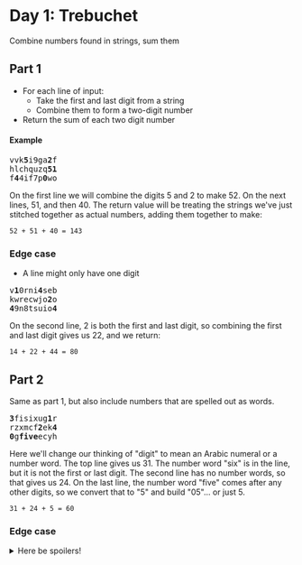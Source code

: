 # Day 1: Trebuchet

Combine numbers found in strings, sum them

## Part 1

* For each line of input:
  - Take the first and last digit from a string
  - Combine them to form a two-digit number
* Return the sum of each two digit number

#### Example

<pre>
vvk<b>5</b>i9ga<b>2</b>f
hlchquzq<b>51</b>
f<b>4</b>4if7p<b>0</b>wo
</pre>

On the first line we will combine the digits 5 and 2 to make 52. On the next lines, 51, and then 40.
The return value will be treating the strings we've just stitched together as actual numbers, adding
them together to make:

    52 + 51 + 40 = 143

### Edge case

* A line might only have one digit

<pre>
v<b>1</b>0rni<b>4</b>seb
kwrecwjo<b>2</b>o
<b>4</b>9n8tsuio<b>4</b>
</pre>

On the second line, 2 is both the first and last digit, so combining the first and last digit gives us 22, and we return:

    14 + 22 + 44 = 80

## Part 2

Same as part 1, but also include numbers that are spelled out as words.

<pre>
<b>3</b>fisixug<b>1</b>r
rzxmcf<b>2</b>ek<b>4</b>
<b>0</b>g<b>five</b>ecyh
</pre>

Here we'll change our thinking of "digit" to mean an Arabic numeral or a number word. The top line
gives us 31. The number word "six" is in the line, but it is not the first or last digit. The second
line has no number words, so that gives us 24. On the last line, the number word "five" comes after
any other digits, so we convert that to "5" and build "05"... or just 5.

    31 + 24 + 5 = 60

### Edge case

<details>
  <summary>Here be spoilers!</summary>

* Number words may be substrings of each other

<pre>
s<b>seven</b>inewbmpas76l<b>5</b>b
<b>4</b>qfsixh3p53nin<b>eighth</b>
<b>5</b>xtxxp9jpyt8sfvu<b>6</b>xqs
</pre>

This gives us "seven" and "5" from the first row, "4" and "eight" from the middle row, and "5" and
"6" from the last. Converting those to numbers and combining them gives 75, 48, and 56 for...

    75 + 48 + 56 = 179

There are nine combinations of number words where the last letter of one word is the first letter of the next:

* zerone
* twone
* eightwo
* eighthree
* oneight
* threeight
* fiveight
* nineight
* sevenine

I believe each user's dataset will contain a sprinkling of these, at least one of which will be the
last digit on a line (under the assumption that Eric wants to ensure all working solutions work for
all datasets).

This poses a problem depending on how you're searching for these number words. The naive approach using regular expressions would be:

    /(\d|zero|one|two|three|four|five|six|seven|eight|nine)/g

...and then take the first and last entry of the resulting list. The problem here is that the above
regex applied to `1eightwo` will return the list

    ["1", "eight"]

and not

    ["1", "eight", "two"]

...due to the way regex position markers work.

My solve for this used a combo of an empty string match, lookahead assertion, and capture groups.
If you aren't a regex nerd, a perfectly valid solve for part 2 is to iterate over a list of number
words and search for their indices in each line of the dataset with something like...

```ruby
l_idx, r_idx = [:index, :rindex].map { |cmd| line.send(cmd, number_word) }
```

...then find the mins and maxes and what digits they correspond to.
</details>
